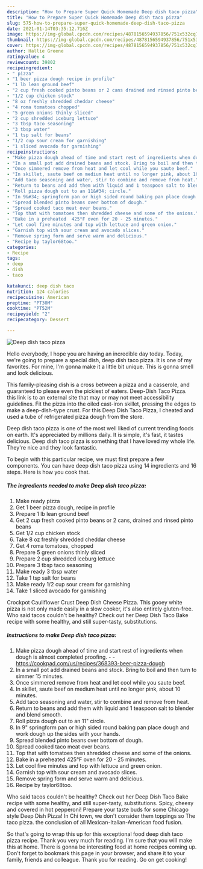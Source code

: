 ```yaml
---
description: "How to Prepare Super Quick Homemade Deep dish taco pizza"
title: "How to Prepare Super Quick Homemade Deep dish taco pizza"
slug: 575-how-to-prepare-super-quick-homemade-deep-dish-taco-pizza
date: 2021-01-14T03:35:12.716Z
image: https://img-global.cpcdn.com/recipes/4878156594937856/751x532cq70/deep-dish-taco-pizza-recipe-main-photo.jpg
thumbnail: https://img-global.cpcdn.com/recipes/4878156594937856/751x532cq70/deep-dish-taco-pizza-recipe-main-photo.jpg
cover: https://img-global.cpcdn.com/recipes/4878156594937856/751x532cq70/deep-dish-taco-pizza-recipe-main-photo.jpg
author: Hallie Greene
ratingvalue: 4
reviewcount: 39802
recipeingredient:
- " pizza"
- "1 beer pizza dough recipe in profile"
- "1 lb lean ground beef"
- "2 cup fresh cooked pinto beans or 2 cans drained and rinsed pinto beans"
- "1/2 cup chicken stock"
- "8 oz freshly shredded cheddar cheese"
- "4 roma tomatoes chopped"
- "5 green onions thinly sliced"
- "2 cup shredded iceburg lettuce"
- "3 tbsp taco seasoning"
- "3 tbsp water"
- "1 tsp salt for beans"
- "1/2 cup sour cream for garnishing"
- "1 sliced avocado for garnishing"
recipeinstructions:
- "Make pizza dough ahead of time and start rest of ingredients when dough is almost completed proofing.  https://cookpad.com/us/recipes/368393-beer-pizza-dough"
- "In a small pot add drained beans and stock. Bring to boil and then turn to simmer 15 minutes."
- "Once simmered remove from heat and let cool while you saute beef."
- "In skillet, saute beef on medium heat until no longer pink, about 10 minutes."
- "Add taco seasoning and water, stir to combine and remove from heat."
- "Return to beans and add them with liquid and 1 teaspoon salt to blender and blend smooth."
- "Roll pizza dough out to an 11&#34; circle."
- "In 9&#34; springform pan or high sided round baking pan place dough and work dough up the sides with your hands."
- "Spread blended pinto beans over bottom of dough."
- "Spread cooked taco meat over beans."
- "Top that with tomatoes then shredded cheese and some of the onions."
- "Bake in a preheated  425°F oven for 20 - 25 minutes."
- "Let cool five minutes and top with lettuce and green onion."
- "Garnish top with sour cream and avocado slices."
- "Remove spring form and serve warm and delicious."
- "Recipe by taylor68too."
categories:
- Recipe
tags:
- deep
- dish
- taco

katakunci: deep dish taco 
nutrition: 124 calories
recipecuisine: American
preptime: "PT30M"
cooktime: "PT52M"
recipeyield: "2"
recipecategory: Dessert

---
```



![Deep dish taco pizza](https://img-global.cpcdn.com/recipes/4878156594937856/751x532cq70/deep-dish-taco-pizza-recipe-main-photo.jpg)

Hello everybody, I hope you are having an incredible day today. Today, we're going to prepare a special dish, deep dish taco pizza. It is one of my favorites. For mine, I'm gonna make it a little bit unique. This is gonna smell and look delicious.

This family-pleasing dish is a cross between a pizza and a casserole, and guaranteed to please even the pickiest of eaters. Deep-Dish Taco Pizza. this link is to an external site that may or may not meet accessibility guidelines. Fit the pizza into the oiled cast-iron skillet, pressing the edges to make a deep-dish-type crust. For this Deep Dish Taco Pizza, I cheated and used a tube of refrigerated pizza dough from the store.

Deep dish taco pizza is one of the most well liked of current trending foods on earth. It's appreciated by millions daily. It is simple, it's fast, it tastes delicious. Deep dish taco pizza is something that I have loved my whole life. They're nice and they look fantastic.


To begin with this particular recipe, we must first prepare a few components. You can have deep dish taco pizza using 14 ingredients and 16 steps. Here is how you cook that.

<!--inarticleads1-->

##### The ingredients needed to make Deep dish taco pizza:

1. Make ready  pizza
1. Get 1 beer pizza dough, recipe in profile
1. Prepare 1 lb lean ground beef
1. Get 2 cup fresh cooked pinto beans or 2 cans, drained and rinsed pinto beans
1. Get 1/2 cup chicken stock
1. Take 8 oz freshly shredded cheddar cheese
1. Get 4 roma tomatoes, chopped
1. Prepare 5 green onions thinly sliced
1. Prepare 2 cup shredded iceburg lettuce
1. Prepare 3 tbsp taco seasoning
1. Make ready 3 tbsp water
1. Take 1 tsp salt for beans
1. Make ready 1/2 cup sour cream for garnishing
1. Take 1 sliced avocado for garnishing


Crockpot Cauliflower Crust Deep Dish Cheese Pizza. This gooey white pizza is not only made easily in a slow cooker, it&#39;s also entirely gluten-free. Who said tacos couldn&#39;t be healthy? Check out her Deep Dish Taco Bake recipe with some healthy, and still super-tasty, substitutions. 

<!--inarticleads2-->

##### Instructions to make Deep dish taco pizza:

1. Make pizza dough ahead of time and start rest of ingredients when dough is almost completed proofing. -  - https://cookpad.com/us/recipes/368393-beer-pizza-dough
1. In a small pot add drained beans and stock. Bring to boil and then turn to simmer 15 minutes.
1. Once simmered remove from heat and let cool while you saute beef.
1. In skillet, saute beef on medium heat until no longer pink, about 10 minutes.
1. Add taco seasoning and water, stir to combine and remove from heat.
1. Return to beans and add them with liquid and 1 teaspoon salt to blender and blend smooth.
1. Roll pizza dough out to an 11&#34; circle.
1. In 9&#34; springform pan or high sided round baking pan place dough and work dough up the sides with your hands.
1. Spread blended pinto beans over bottom of dough.
1. Spread cooked taco meat over beans.
1. Top that with tomatoes then shredded cheese and some of the onions.
1. Bake in a preheated  425°F oven for 20 - 25 minutes.
1. Let cool five minutes and top with lettuce and green onion.
1. Garnish top with sour cream and avocado slices.
1. Remove spring form and serve warm and delicious.
1. Recipe by taylor68too.


Who said tacos couldn&#39;t be healthy? Check out her Deep Dish Taco Bake recipe with some healthy, and still super-tasty, substitutions. Spicy, cheesy and covered in hot pepperoni! Prepare your taste buds for some Chicago style Deep Dish Pizza! In Chi town, we don&#39;t consider them toppings so The taco pizza. the conclusion of all Mexican-Italian-American food fusion. 

So that's going to wrap this up for this exceptional food deep dish taco pizza recipe. Thank you very much for reading. I'm sure that you will make this at home. There is gonna be interesting food at home recipes coming up. Don't forget to bookmark this page in your browser, and share it to your family, friends and colleague. Thank you for reading. Go on get cooking!
